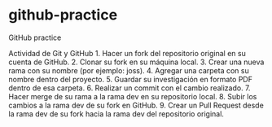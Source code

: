 # github-practice
GitHub practice 

Actividad de Git y GitHub
	1.	Hacer un fork del repositorio original en su cuenta de GitHub.
	2.	Clonar su fork en su máquina local.
	3.	Crear una nueva rama con su nombre (por ejemplo: joss).
	4.	Agregar una carpeta con su nombre dentro del proyecto.
	5.	Guardar su investigación en formato PDF dentro de esa carpeta.
	6.	Realizar un commit con el cambio realizado.
	7.	Hacer merge de su rama a la rama dev en su repositorio local.
	8.	Subir los cambios a la rama dev de su fork en GitHub.
	9.	Crear un Pull Request desde la rama dev de su fork hacia la rama dev del repositorio original.
